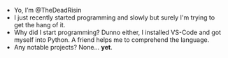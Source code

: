 - Yo, I’m @TheDeadRisin
- I just recently started programming and slowly but surely I'm trying to get the hang of it.
- Why did I start programming? Dunno either, I installed VS-Code and got myself into Python. A friend helps me to comprehend the language.
- Any notable projects? None... **yet**.
<!---
TheDeadRisin/TheDeadRisin is a ✨ special ✨ repository because its `README.md` (this file) appears on your GitHub profile.
You can click the Preview link to take a look at your changes.
--->
